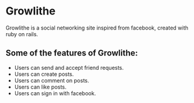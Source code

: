 # Growlithe

Growlithe is a social networking site inspired from facebook, created with ruby on rails.

## Some of the features of Growlithe:

+ Users can send and accept friend requests.
+ Users can create posts.
+ Users can comment on posts.
+ Users can like posts.
+ Users can sign in with facebook.

